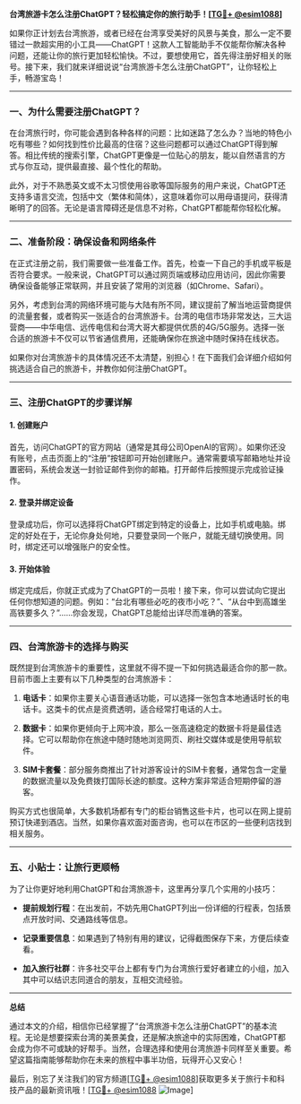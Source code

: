**台湾旅游卡怎么注册ChatGPT？轻松搞定你的旅行助手！[[TG💪+ @esim1088](https://t.me/s/esim1088)]**

如果你正计划去台湾旅游，或者已经在台湾享受美好的风景与美食，那么一定不要错过一款超实用的小工具——ChatGPT！这款人工智能助手不仅能帮你解决各种问题，还能让你的旅行更加轻松愉快。不过，要想使用它，首先得注册好相关的账号。接下来，我们就来详细说说“台湾旅游卡怎么注册ChatGPT”，让你轻松上手，畅游宝岛！

---

### 一、为什么需要注册ChatGPT？

在台湾旅行时，你可能会遇到各种各样的问题：比如迷路了怎么办？当地的特色小吃有哪些？如何找到性价比最高的住宿？这些问题都可以通过ChatGPT得到解答。相比传统的搜索引擎，ChatGPT更像是一位贴心的朋友，能以自然语言的方式与你互动，提供最直接、最个性化的帮助。

此外，对于不熟悉英文或不太习惯使用谷歌等国际服务的用户来说，ChatGPT还支持多语言交流，包括中文（繁体和简体），这意味着你可以用母语提问，获得清晰明了的回答。无论是语言障碍还是信息不对称，ChatGPT都能帮你轻松化解。

---

### 二、准备阶段：确保设备和网络条件

在正式注册之前，我们需要做一些准备工作。首先，检查一下自己的手机或平板是否符合要求。一般来说，ChatGPT可以通过网页端或移动应用访问，因此你需要确保设备能够正常联网，并且安装了常用的浏览器（如Chrome、Safari）。

另外，考虑到台湾的网络环境可能与大陆有所不同，建议提前了解当地运营商提供的流量套餐，或者购买一张适合的台湾旅游卡。台湾的电信市场非常发达，三大运营商——中华电信、远传电信和台湾大哥大都提供优质的4G/5G服务。选择一张合适的旅游卡不仅可以节省通信费用，还能确保你在旅途中随时保持在线状态。

如果你对台湾旅游卡的具体情况还不太清楚，别担心！在下面我们会详细介绍如何挑选适合自己的旅游卡，并教你如何注册ChatGPT。

---

### 三、注册ChatGPT的步骤详解

#### 1. 创建账户
首先，访问ChatGPT的官方网站（通常是其母公司OpenAI的官网）。如果你还没有账号，点击页面上的“注册”按钮即可开始创建账户。通常需要填写邮箱地址并设置密码，系统会发送一封验证邮件到你的邮箱。打开邮件后按照提示完成验证操作。

#### 2. 登录并绑定设备
登录成功后，你可以选择将ChatGPT绑定到特定的设备上，比如手机或电脑。绑定的好处在于，无论你身处何地，只要登录同一个账户，就能无缝切换使用。同时，绑定还可以增强账户的安全性。

#### 3. 开始体验
绑定完成后，你就正式成为了ChatGPT的一员啦！接下来，你可以尝试向它提出任何你想知道的问题。例如：“台北有哪些必吃的夜市小吃？”、“从台中到高雄坐高铁要多久？”……你会发现，ChatGPT总能给出详尽而准确的答案。

---

### 四、台湾旅游卡的选择与购买

既然提到台湾旅游卡的重要性，这里就不得不提一下如何挑选最适合你的那一款。目前市面上主要有以下几种类型的台湾旅游卡：

1. **电话卡**：如果你主要关心语音通话功能，可以选择一张包含本地通话时长的电话卡。这类卡的优点是资费透明，适合经常打电话的人士。
   
2. **数据卡**：如果你更倾向于上网冲浪，那么一张高速稳定的数据卡将是最佳选择。它可以帮助你在旅途中随时随地浏览网页、刷社交媒体或是使用导航软件。

3. **SIM卡套餐**：部分服务商推出了针对游客设计的SIM卡套餐，通常包含一定量的数据流量以及免费拨打国际长途的额度。这种方案非常适合短期停留的游客。

购买方式也很简单，大多数机场都有专门的柜台销售这些卡片，也可以在网上提前预订快递到酒店。当然，如果你喜欢面对面咨询，也可以在市区的一些便利店找到相关服务。

---

### 五、小贴士：让旅行更顺畅

为了让你更好地利用ChatGPT和台湾旅游卡，这里再分享几个实用的小技巧：

- **提前规划行程**：在出发前，不妨先用ChatGPT列出一份详细的行程表，包括景点开放时间、交通路线等信息。
  
- **记录重要信息**：如果遇到了特别有用的建议，记得截图保存下来，方便后续查看。

- **加入旅行社群**：许多社交平台上都有专门为台湾旅行爱好者建立的小组，加入其中可以结识志同道合的朋友，互相交流经验。

---

**总结**  

通过本文的介绍，相信你已经掌握了“台湾旅游卡怎么注册ChatGPT”的基本流程。无论是想要探索台湾的美景美食，还是解决旅途中的实际困难，ChatGPT都会成为你不可或缺的好帮手。当然，合理选择和使用台湾旅游卡同样至关重要。希望这篇指南能够帮助你在未来的旅程中事半功倍，玩得开心又安心！

最后，别忘了关注我们的官方频道[[TG💪+ @esim1088](https://t.me/s/esim1088)]获取更多关于旅行卡和科技产品的最新资讯哦！[[TG💪+ @esim1088](https://t.me/s/esim1088) ![Image](https://i.postimg.cc/4NQfJmqS/Snipaste-2025-05-13-00-14-12.png)]